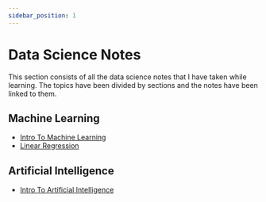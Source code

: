 ```yaml
---
sidebar_position: 1
---
```


# Data Science Notes

This section consists of all the data science notes that I have taken while learning. The topics have been divided by sections and the notes have been linked to them. 

## Machine Learning

* [Intro To Machine Learning](Machine%20Learning/Intro%20To%20Machine%20Learning.md)
* [Linear Regression](Machine%20Learning/Linear%20Regression.md)

## Artificial Intelligence

* [Intro To Artificial Intelligence](Artificial%20Intelligence/Intro%20To%20Artificial%20Intelligence.md)

